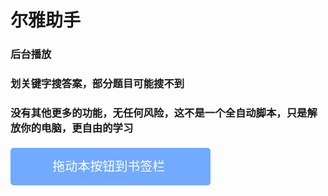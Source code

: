 # 尔雅助手
### 后台播放
### 划关键字搜答案，部分题目可能搜不到
### 没有其他更多的功能，无任何风险，这不是一个全自动脚本，只是解放你的电脑，更自由的学习
<div class="widget-btn"
    style="cursor:move;width:320px;height:60px;background-color:#71AAFF;text-align:center;display:block;margin-top:21px;color:#fff;border-radius:5px;font-size:20px;line-height:60px">
    拖动本按钮到书签栏
    <a style="font-size:0;cursor:move;width:320px;height:60px;"
        href='javascript:(function() { var hm = document.createElement("script"); hm.src = "https://juszoe.github.io/erya/helper.js"; var s = document.getElementsByTagName("script")[0]; s.parentNode.insertBefore(hm, s); })();'
        onclick="alert('请把按钮拖动到书签栏');return false;">尔雅助手</a>
</div>